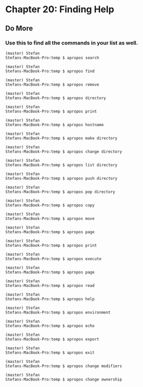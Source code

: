 
# Chapter 20: Finding Help

## Do More

### Use this to find all the commands in your list as well.

    (master) Stefan
    Stefans-MacBook-Pro:temp $ apropos search
    
    (master) Stefan
    Stefans-MacBook-Pro:temp $ apropos find
    
    (master) Stefan
    Stefans-MacBook-Pro:temp $ apropos remove
    
    (master) Stefan
    Stefans-MacBook-Pro:temp $ apropos directory
    
    (master) Stefan
    Stefans-MacBook-Pro:temp $ apropos print
    
    (master) Stefan
    Stefans-MacBook-Pro:temp $ apropos hostname
    
    (master) Stefan
    Stefans-MacBook-Pro:temp $ apropos make directory
    
    (master) Stefan
    Stefans-MacBook-Pro:temp $ apropos change directory
    
    (master) Stefan
    Stefans-MacBook-Pro:temp $ apropos list directory
    
    (master) Stefan
    Stefans-MacBook-Pro:temp $ apropos push directory
    
    (master) Stefan
    Stefans-MacBook-Pro:temp $ apropos pop directory
    
    (master) Stefan
    Stefans-MacBook-Pro:temp $ apropos copy
    
    (master) Stefan
    Stefans-MacBook-Pro:temp $ apropos move
    
    (master) Stefan
    Stefans-MacBook-Pro:temp $ apropos page
    
    (master) Stefan
    Stefans-MacBook-Pro:temp $ apropos print
    
    (master) Stefan
    Stefans-MacBook-Pro:temp $ apropos execute
        
    (master) Stefan
    Stefans-MacBook-Pro:temp $ apropos page
    
    (master) Stefan
    Stefans-MacBook-Pro:temp $ apropos read
        
    (master) Stefan
    Stefans-MacBook-Pro:temp $ apropos help
        
    (master) Stefan
    Stefans-MacBook-Pro:temp $ apropos environment
    
    (master) Stefan
    Stefans-MacBook-Pro:temp $ apropos echo
    
    (master) Stefan
    Stefans-MacBook-Pro:temp $ apropos export
        
    (master) Stefan
    Stefans-MacBook-Pro:temp $ apropos exit
        
    (master) Stefan
    Stefans-MacBook-Pro:temp $ apropos change modifiers
        
    (master) Stefan
    Stefans-MacBook-Pro:temp $ apropos change ownership
        
        
    
    
    
    
    
    
    
